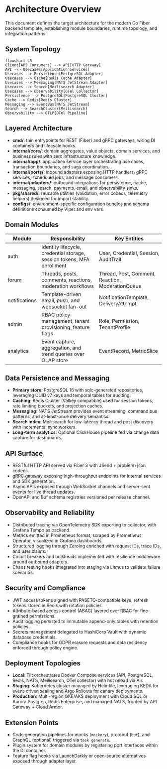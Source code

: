 # Architecture Overview

This document defines the target architecture for the modern Go Fiber backend template, establishing module boundaries, runtime topology, and integration patterns.

## System Topology

```mermaid
flowchart LR
Client[API Consumers] --> API[HTTP Gateway]
API --> Usecases[Application Services]
Usecases --> Persistence[PostgreSQL Adapter]
Usecases --> Cache[Redis Cache Adapter]
Usecases --> Messaging[NATS JetStream Adapter]
Usecases --> Search[Meilisearch Adapter]
Usecases --> Observability[OTel Collector]
Persistence --> PostgreSQL[PostgreSQL Cluster]
Cache --> Redis[Redis Cluster]
Messaging --> EventBus[NATS JetStream]
Search --> SearchCluster[Meilisearch]
Observability --> OTLP[OTel Pipeline]
```

## Layered Architecture

- **cmd/**: thin entrypoints for REST (Fiber) and gRPC gateways, wiring DI containers and lifecycle hooks.
- **internal/core/**: domain aggregates, value objects, domain services, and business rules with zero infrastructure knowledge.
- **internal/app/**: application service layer orchestrating use cases, transaction boundaries, and saga coordination.
- **internal/ports/**: inbound adapters exposing HTTP handlers, gRPC services, scheduled jobs, and message consumers.
- **internal/adapters/**: outbound integrations for persistence, cache, messaging, search, payments, email, and observability sinks.
- **pkg/shared/**: reusable utilities (validation, error codecs, telemetry helpers) designed for import stability.
- **configs/**: environment-specific configuration bundles and schema definitions consumed by Viper and env vars.

## Domain Modules

| Module | Responsibility | Key Entities |
| --- | --- | --- |
| auth | Identity lifecycle, credential storage, session tokens, MFA enrollment | User, Credential, Session, AuditTrail |
| forum | Threads, posts, comments, reactions, moderation workflows | Thread, Post, Comment, Reaction, ModerationQueue |
| notifications | Template-driven email, push, and websocket fan-out | NotificationTemplate, DeliveryAttempt |
| admin | RBAC policy management, tenant provisioning, feature flags | Role, Permission, TenantProfile |
| analytics | Event capture, aggregation, and trend queries over OLAP store | EventRecord, MetricSlice |

## Data Persistence and Messaging

- **Primary store**: PostgreSQL 16 with sqlc-generated repositories, leveraging UUID v7 keys and temporal tables for auditing.
- **Caching**: Redis Cluster (Valkey compatible) used for session tokens, rate limiting buckets, and projection caches.
- **Messaging**: NATS JetStream provides event streaming, command bus patterns, and at-least-once delivery semantics.
- **Search index**: Meilisearch for low-latency thread and post discovery with incremental sync workers.
- **Long-term analytics**: Optional ClickHouse pipeline fed via change data capture for dashboards.

## API Surface

- RESTful HTTP API served via Fiber 3 with JSend + problem+json codecs.
- gRPC gateway exposing high-throughput endpoints for internal services and SDK generation.
- Async APIs exposed through WebSocket channels and server-sent events for live thread updates.
- OpenAPI and Buf schema registries versioned per release channel.

## Observability and Reliability

- Distributed tracing via OpenTelemetry SDK exporting to collector, with Grafana Tempo as backend.
- Metrics emitted in Prometheus format, scraped by Prometheus Operator, visualized in Grafana dashboards.
- Structured logging through Zerolog enriched with request IDs, trace IDs, and user claims.
- Circuit breakers and bulkheads implemented with resilience middleware around outbound adapters.
- Chaos testing hooks integrated into staging via Litmus to validate failure scenarios.

## Security and Compliance

- JWT access tokens signed with PASETO-compatible keys, refresh tokens stored in Redis with rotation policies.
- Attribute-based access control (ABAC) layered over RBAC for fine-grained permissions.
- Audit logging persisted to immutable append-only tables with retention policies.
- Secrets management delegated to HashiCorp Vault with dynamic database credentials.
- Compliance hooks for GDPR erasure requests and data residency enforced through policy engine.

## Deployment Topologies

- **Local**: Tilt orchestrates Docker Compose services (API, PostgreSQL, Redis, NATS, Meilisearch, OTel collector) with hot reload via Air.
- **Staging**: Kubernetes cluster managed by Helmfile, leveraging KEDA for event-driven scaling and Argo Rollouts for canary deployments.
- **Production**: Multi-region GKE/AKS deployment with Cloud SQL or Aurora Postgres, Redis Enterprise, and managed NATS, fronted by API Gateway + Cloud Armor.

## Extension Points

- Code generation pipelines for mocks (`mockery`), protobuf (`buf`), and GraphQL (optional) triggered via `task generate`.
- Plugin system for domain modules by registering port interfaces within the DI container.
- Feature flag hooks via LaunchDarkly or open-source alternatives exposed through adapter layer.